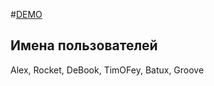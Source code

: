 #[DEMO](https://dixit-demo.herokuapp.com/game)

## Имена пользователей
Alex, Rocket, DeBook, TimOFey, Batux, Groove

